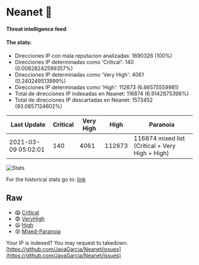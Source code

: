 # Neanet :hocho:
#### Threat intelligence feed
#### The stats:

- Direcciones IP con mala reputacion analizadas: 1690326 (100%)
- Direcciones IP determinadas como 'Critical':  140 (0.00828242599357%)
- Direcciones IP determinadas como 'Very High':  4061 (0.240249513999%)
- Direcciones IP determinadas como 'High':  112673 (6.66575559981)
- Total de direcciones IP indexadas en Neanet:  116874 (6.9142875398%)
- Total de direcciones IP descartadas en Neanet:  1573452 (93.0857124602%)

| Last Update | Critical | Very High | High | Paranoia |
| --- | --- | --- | --- | --- |
| 2021-03-09 05:02:01 | 140 | 4061 | 112673 | 116874 mixed list (Critical + Very High + High)|

![Stats](https://docs.google.com/spreadsheets/d/e/2PACX-1vSnaNMIXVabIpDJjufMlzH7poXnshF3mgd8Is1g9ytUEzVsP5my4Trn8f-xkoLLQ38xpL3HtmUexLo6/pubchart?oid=501124687&format=image)

For the historical stats go to: [link](/stats.csv)
## Raw
- :scream: [Critical](https://raw.githubusercontent.com/JavaGarcia/Neanet/master/blacklists/neanet_critical.txt)
- :fearful: [VeryHigh](https://raw.githubusercontent.com/JavaGarcia/Neanet/master/blacklists/neanet_veryHigh.txtt)
- :frowning: [High](https://raw.githubusercontent.com/JavaGarcia/Neanet/master/blacklists/neanet_high.txt)
- :dizzy_face: [Mixed-Paranoia](https://raw.githubusercontent.com/JavaGarcia/Neanet/master/blacklists/neanet_all.txt)


Your IP is indexed? You may request to takedown. [https://github.com/JavaGarcia/Neanet/issues](https://github.com/JavaGarcia/Neanet/issues)


























































































































































































































































































































































































































































































































































































































































































































































































































































































































































































































































































































































































































































































































































































































































































































































































































































































































































































































































































































































































































































































































































































































































































































































































































































































































































































































































































































































































































































































































































































































































































































































































































































































































































































































































































































































































































































































































































































































































































































































































































































































































































































































































































































































































































































































































































































































































































































































































































































































































